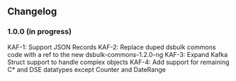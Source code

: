 ## Changelog


### 1.0.0 (in progress)
KAF-1: Support JSON Records
KAF-2: Replace duped dsbulk commons code with a ref to the new dsbulk-commons-1.2.0-ng
KAF-3: Expand Kafka Struct support to handle complex objects
KAF-4: Add support for remaining C* and DSE datatypes except Counter and DateRange
